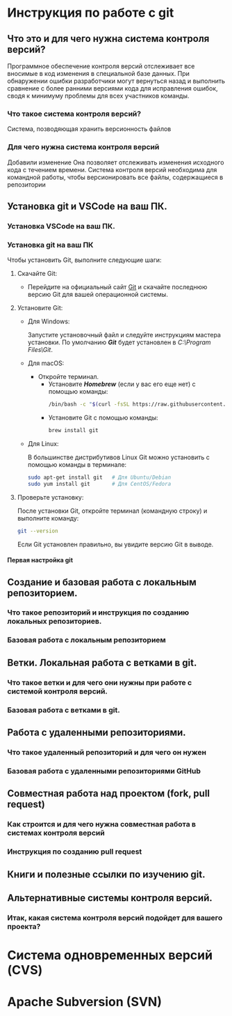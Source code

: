 # Инструкция по работе с git

## Что это и для чего нужна система контроля версий?
Программное обеспечение контроля версий отслеживает все вносимые в код изменения в специальной базе данных. При обнаружении ошибки разработчики могут вернуться назад и выполнить сравнение с более ранними версиями кода для исправления ошибок, сводя к минимуму проблемы для всех участников команды.

### Что такое система контроля версий?
Система, позводяющая хранить версионность файлов

### Для чего нужна система контроля версий

Добавили изменение
Она позволяет отслеживать изменения исходного кода с течением времени.
Система контроля версий необходима для командной работы, чтобы версионировать все файлы, содержащиеся в репозитории

## Установка git и VSCode на ваш ПК.

### Установка VSCode на ваш ПК.

### Установка git на ваш ПК
Чтобы установить Git, выполните следующие шаги:

1. Скачайте Git:

    * Перейдите на официальный сайт [Git](https://git-scm.com/downloads "https://git-scm.com/downloads") и скачайте последнюю версию Git для вашей операционной системы.

2. Установите Git:

    * Для Windows:

        Запустите установочный файл и следуйте инструкциям мастера установки. По умолчанию ***Git*** будет установлен в *C:\Program Files\Git*.

     
    * Для macOS:
        
        * Откройте терминал.
          * Установите ***Homebrew*** (если у вас его еще нет) с помощью команды:
            ```bash
            /bin/bash -c "$(curl -fsSL https://raw.githubusercontent.com/Homebrew/install/HEAD/install.sh)"
            ```
          * Установите Git с помощью команды:
            ```bash
            brew install git
            ```

    * Для Linux:

        В большинстве дистрибутивов Linux Git можно установить с помощью команды в терминале:

        ```bash
        sudo apt-get install git   # Для Ubuntu/Debian
        sudo yum install git       # Для CentOS/Fedora
        ```
3. Проверьте установку:

     После установки Git, откройте терминал (командную строку) и выполните команду:

     ```bash
     git --version
     ```
     Если Git установлен правильно, вы увидите версию Git в выводе.


#### Первая настройка git

## Создание и базовая работа с локальным репозиторием.

### Что такое репозиторий и инструкция по созданию локальных репозиториев.

### Базовая работа с локальным репозиторием

## Ветки. Локальная работа с ветками в git.

### Что такое ветки и для чего они нужны при работе с системой контроля версий.

### Базовая работа с ветками в git.

## Работа с удаленными репозиториями.

### Что такое удаленный репозиторий и для чего он нужен

### Базовая работа с удаленными репозиториями GitHub

## Совместная работа над проектом (fork, pull request)

### Как строится и для чего нужна совместная работа в системах контроля версий

### Инструкция по созданию pull request

## Книги и полезные ссылки по изучению git.

## Альтернативные системы контроля версий.

### Итак, какая система контроля версий подойдет для вашего проекта?

# Система одновременных версий (CVS)

# Apache Subversion (SVN)

